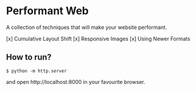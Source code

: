Performant Web
===

A collection of techniques that will make your website performant.

 [x] Cumulative Layout Shift
 [x] Responsive Images
 [x] Using Newer Formats

## How to run?

```
$ python -m http.server
```

and open http://localhost:8000 in your favourite browser.
